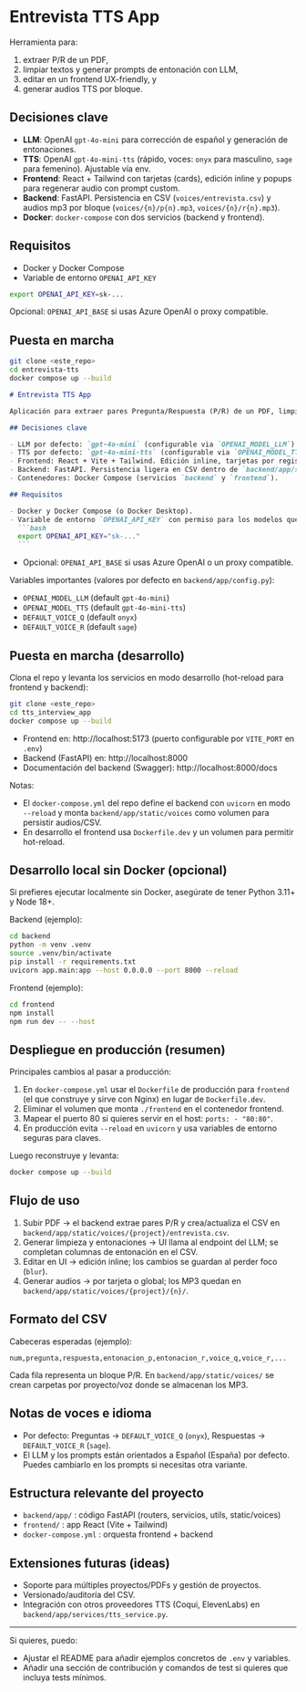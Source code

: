 # Entrevista TTS App

Herramienta para:

1. extraer P/R de un PDF,
2. limpiar textos y generar prompts de entonación con LLM,
3. editar en un frontend UX-friendly, y
4. generar audios TTS por bloque.

## Decisiones clave

- **LLM**: OpenAI `gpt-4o-mini` para corrección de español y generación de entonaciones.
- **TTS**: OpenAI `gpt-4o-mini-tts` (rápido, voces: `onyx` para masculino, `sage` para femenino). Ajustable vía env.
- **Frontend**: React + Tailwind con tarjetas (cards), edición inline y popups para regenerar audio con prompt custom.
- **Backend**: FastAPI. Persistencia en CSV (`voices/entrevista.csv`) y audios mp3 por bloque (`voices/{n}/p{n}.mp3`, `voices/{n}/r{n}.mp3`).
- **Docker**: `docker-compose` con dos servicios (backend y frontend).

## Requisitos

- Docker y Docker Compose
- Variable de entorno `OPENAI_API_KEY`

```bash
export OPENAI_API_KEY=sk-...
```

Opcional: `OPENAI_API_BASE` si usas Azure OpenAI o proxy compatible.

## Puesta en marcha

```bash
git clone <este_repo>
cd entrevista-tts
docker compose up --build
```

````markdown
# Entrevista TTS App

Aplicación para extraer pares Pregunta/Respuesta (P/R) de un PDF, limpiar y generar prompts de entonación con un LLM, editar el resultado desde un frontend amigable y generar audios TTS por bloque.

## Decisiones clave

- LLM por defecto: `gpt-4o-mini` (configurable via `OPENAI_MODEL_LLM`).
- TTS por defecto: `gpt-4o-mini-tts` (configurable via `OPENAI_MODEL_TTS`). Voces por defecto: `onyx` (preguntas) y `sage` (respuestas). Estos valores están en `backend/app/config.py`.
- Frontend: React + Vite + Tailwind. Edición inline, tarjetas por registro y modales para prompts ad-hoc.
- Backend: FastAPI. Persistencia ligera en CSV dentro de `backend/app/static/voices/` y audios mp3 organizados por bloque.
- Contenedores: Docker Compose (servicios `backend` y `frontend`).

## Requisitos

- Docker y Docker Compose (o Docker Desktop).
- Variable de entorno `OPENAI_API_KEY` con permiso para los modelos que uses.
  ```bash
  export OPENAI_API_KEY="sk-..."
  ```
````

- Opcional: `OPENAI_API_BASE` si usas Azure OpenAI o un proxy compatible.

Variables importantes (valores por defecto en `backend/app/config.py`):

- `OPENAI_MODEL_LLM` (default `gpt-4o-mini`)
- `OPENAI_MODEL_TTS` (default `gpt-4o-mini-tts`)
- `DEFAULT_VOICE_Q` (default `onyx`)
- `DEFAULT_VOICE_R` (default `sage`)

## Puesta en marcha (desarrollo)

Clona el repo y levanta los servicios en modo desarrollo (hot-reload para frontend y backend):

```bash
git clone <este_repo>
cd tts_interview_app
docker compose up --build
```

- Frontend en: http://localhost:5173 (puerto configurable por `VITE_PORT` en `.env`)
- Backend (FastAPI) en: http://localhost:8000
- Documentación del backend (Swagger): http://localhost:8000/docs

Notas:

- El `docker-compose.yml` del repo define el backend con `uvicorn` en modo `--reload` y monta `backend/app/static/voices` como volumen para persistir audios/CSV.
- En desarrollo el frontend usa `Dockerfile.dev` y un volumen para permitir hot-reload.

## Desarrollo local sin Docker (opcional)

Si prefieres ejecutar localmente sin Docker, asegúrate de tener Python 3.11+ y Node 18+.

Backend (ejemplo):

```bash
cd backend
python -m venv .venv
source .venv/bin/activate
pip install -r requirements.txt
uvicorn app.main:app --host 0.0.0.0 --port 8000 --reload
```

Frontend (ejemplo):

```bash
cd frontend
npm install
npm run dev -- --host
```

## Despliegue en producción (resumen)

Principales cambios al pasar a producción:

1. En `docker-compose.yml` usar el `Dockerfile` de producción para `frontend` (el que construye y sirve con Nginx) en lugar de `Dockerfile.dev`.
2. Eliminar el volumen que monta `./frontend` en el contenedor frontend.
3. Mapear el puerto 80 si quieres servir en el host: `ports: - "80:80"`.
4. En producción evita `--reload` en `uvicorn` y usa variables de entorno seguras para claves.

Luego reconstruye y levanta:

```bash
docker compose up --build
```

## Flujo de uso

1. Subir PDF → el backend extrae pares P/R y crea/actualiza el CSV en `backend/app/static/voices/{project}/entrevista.csv`.
2. Generar limpieza y entonaciones → UI llama al endpoint del LLM; se completan columnas de entonación en el CSV.
3. Editar en UI → edición inline; los cambios se guardan al perder foco (`blur`).
4. Generar audios → por tarjeta o global; los MP3 quedan en `backend/app/static/voices/{project}/{n}/`.

## Formato del CSV

Cabeceras esperadas (ejemplo):

```
num,pregunta,respuesta,entonacion_p,entonacion_r,voice_q,voice_r,...
```

Cada fila representa un bloque P/R. En `backend/app/static/voices/` se crean carpetas por proyecto/voz donde se almacenan los MP3.

## Notas de voces e idioma

- Por defecto: Preguntas → `DEFAULT_VOICE_Q` (`onyx`), Respuestas → `DEFAULT_VOICE_R` (`sage`).
- El LLM y los prompts están orientados a Español (España) por defecto. Puedes cambiarlo en los prompts si necesitas otra variante.

## Estructura relevante del proyecto

- `backend/app/` : código FastAPI (routers, servicios, utils, static/voices)
- `frontend/` : app React (Vite + Tailwind)
- `docker-compose.yml` : orquesta frontend + backend

## Extensiones futuras (ideas)

- Soporte para múltiples proyectos/PDFs y gestión de proyectos.
- Versionado/auditoría del CSV.
- Integración con otros proveedores TTS (Coqui, ElevenLabs) en `backend/app/services/tts_service.py`.

---

Si quieres, puedo:

- Ajustar el README para añadir ejemplos concretos de `.env` y variables.
- Añadir una sección de contribución y comandos de test si quieres que incluya tests mínimos.

```

```

